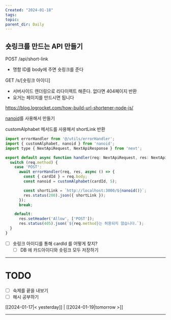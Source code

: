 ```yaml
---
Created: "2024-01-18"
tags: 
topic: 
parent_dir: Daily
---
```

## 숏링크를 만드는 API 만들기

POST /api/short-link
- 명함 ID를 body에 주면 숏링크를 준다

GET /s/[숏링크 아이디]
- 서버사이드 렌더링으로 리다이렉트 해준다. 없다면 404페이지 반환
- 요거는 페이지를 만드시면 됩니다

https://blog.logrocket.com/how-build-url-shortener-node-js/

[nanoid](https://github.com/ai/nanoid#readme)를 사용해서 만들기

customAlphabet 메서드를 사용해서 shortLink 반환
```js
import errorHandler from '@/utils/errorHandler';
import { customAlphabet, nanoid } from 'nanoid';
import type { NextApiRequest, NextApiResponse } from 'next';

export default async function handler(req: NextApiRequest, res: NextApiResponse) {
  switch (req.method) {
    case 'POST':
      await errorHandler(req, res, async () => {
        const { cardId } = req.body;
        const nanoid = customAlphabet(cardId, 5);

        const shortLink = `http://localhost:3000/${nanoid()}`;
        res.status(200).json({ shortLink });
      });
      break;

    default:
      res.setHeader('Allow', ['POST']);
      res.status(405).json(`${req.method}는 허용되지 않습니다.`);
  }
}
```

- [ ] 숏링크 아이디를 통해 cardId 를 어떻게 찾지?
	- [ ] DB 에 카드아이디와 숏링크 모두 저장하기 

----
# TODO
- [ ] 숙제를 끝을 내보기
- [ ] 해시 공부하기
  
[[2024-01-17|< yesterday]] | [[2024-01-19|tomorrow >]]  
  
---  
